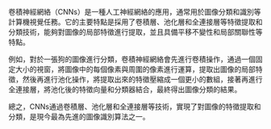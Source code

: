 卷積神經網絡（CNNs）是一種人工神經網絡的應用，通常用於圖像分類和識別等計算機視覺任務。它的主要特點是採用了卷積層、池化層和全連接層等特徵提取和分類技術，能夠對圖像的局部特徵進行提取，並且具備平移不變性和局部關聯性等特點。

例如，對於一張狗的圖像進行分類，卷積神經網絡會先進行卷積操作，通過一個固定大小的視窗，將圖像中的每個像素與周圍的像素進行運算，提取出圖像的局部特徵，然後再進行池化操作，將提取出來的特徵壓縮成一個更小的數組，接著再進行全連接層，將池化後的特徵向量和分類器結合，最終得出圖像分類的結果。

總之，CNNs通過卷積層、池化層和全連接層等技術，實現了對圖像的特徵提取和分類，是現今最為先進的圖像識別算法之一。
